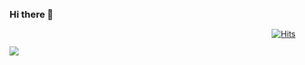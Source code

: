 ### Hi there 👋 

<div align=right>
  
[![Hits](https://hits.seeyoufarm.com/api/count/incr/badge.svg?url=https%3A%2F%2Fgithub.com%2Fsung-eun&count_bg=%23FFB556&title_bg=%23B6B6B6&icon=&icon_color=%23DFDFDF&title=hits&edge_flat=false)](https://hits.seeyoufarm.com)

</div>

[![](https://github-readme-stats.vercel.app/api?username=sung-eun&show_icons=true&count_private=true&theme=slateorange)](https://github.com/anuraghazra/github-readme-stats)
